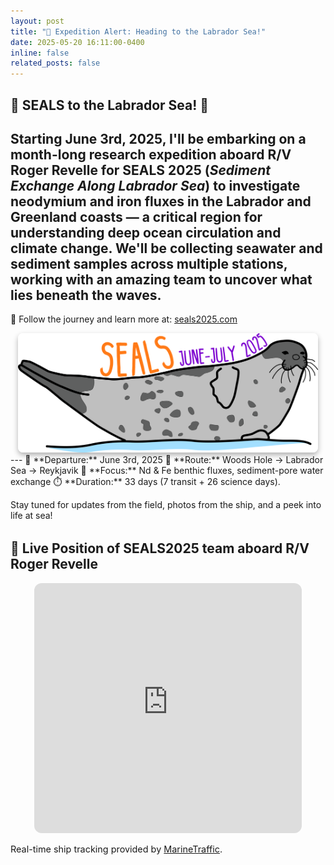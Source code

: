 ```yaml
---
layout: post
title: "🌊 Expedition Alert: Heading to the Labrador Sea!"
date: 2025-05-20 16:11:00-0400
inline: false
related_posts: false
---
```

 🌊 **SEALS to the Labrador Sea! 🧭**
---
Starting **June 3rd, 2025**, I'll be embarking on a month-long research expedition aboard R/V Roger Revelle for **SEALS 2025** (*Sediment Exchange Along Labrador Sea*) to investigate neodymium and iron fluxes in the Labrador and Greenland coasts — a critical region for understanding deep ocean circulation and climate change.
We'll be collecting seawater and sediment samples across multiple stations, working with an amazing team to uncover what lies beneath the waves.
---

🧭 Follow the journey and learn more at: [seals2025.com](https://seals2025.com)
<!-- Read my intro blog @ [SEALS2025_Intro](https://frozenarchives.github.io/blog/2025/seals25/) -->
<div style="display: flex; justify-content: center; align-items: center; gap: 10px; margin-top: 1em;">
      <a href="https://seals2025.com" target="_blank">
        <img src="/assets/img/seals-logo.png" alt="seals-logo" style="width: 480px; box-shadow: 0 4px 8px rgba(0, 0, 0, 0.3); border-radius: 8px;">
      </a>
</div>
---
📅 **Departure:** June 3rd, 2025  
📍 **Route:** Woods Hole → Labrador Sea → Reykjavik  
🧪 **Focus:** Nd & Fe benthic fluxes, sediment-pore water exchange  
⏱️ **Duration:** 33 days (7 transit + 26 science days).

Stay tuned for updates from the field, photos from the ship, and a peek into life at sea!

<section class="map-container" style="margin: 2rem 0;">
  <h2 class="text-center">🚢 Live Position of SEALS2025 team aboard R/V Roger Revelle</h2>
  <div align="center">
  <iframe 
    src="https://www.marinetraffic.com/en/ais/embed/maptype:3/showmenu:false/shownames:true/mmsi:367800100/remember:false/zoom:14" 
    width="85%" 
    height="400" 
    style="border: none; border-radius: 12px;">
  </iframe>
  </div>
  <p class="text-center mt-2" style="font-size: 0.9rem;">
    Real-time ship tracking provided by <a href="https://www.marinetraffic.com/" target="_blank" rel="noopener">MarineTraffic</a>.
  </p>
</section>



